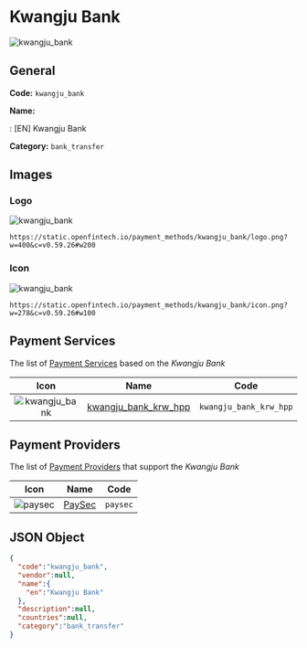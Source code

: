 
# Kwangju Bank 
![kwangju_bank](https://static.openfintech.io/payment_methods/kwangju_bank/logo.png?w=400&c=v0.59.26#w200)  

## General 
**Code:** `kwangju_bank` 
 
**Name:** 
 
:	[EN] Kwangju Bank 
 
**Category:** `bank_transfer` 
 

## Images 

### Logo 
![kwangju_bank](https://static.openfintech.io/payment_methods/kwangju_bank/logo.png?w=400&c=v0.59.26#w200)  

```
https://static.openfintech.io/payment_methods/kwangju_bank/logo.png?w=400&c=v0.59.26#w200
```  

### Icon 
![kwangju_bank](https://static.openfintech.io/payment_methods/kwangju_bank/icon.png?w=278&c=v0.59.26#w100)  

```
https://static.openfintech.io/payment_methods/kwangju_bank/icon.png?w=278&c=v0.59.26#w100
```  

## Payment Services 
 
The list of [Payment Services](#) based on the _Kwangju Bank_ 

|Icon|Name|Code| 
|:---:|:---:|:---:| 
|![kwangju_bank](https://static.openfintech.io/payment_methods/kwangju_bank/icon.png?w=278&c=v0.59.26#w100) |[kwangju_bank_krw_hpp](#)|`kwangju_bank_krw_hpp`| 
 

## Payment Providers 
 
The list of [Payment Providers](/providers) that support the _Kwangju Bank_ 

|Icon|Name|Code| 
|:---:|:---:|:---:| 
|![paysec](https://static.openfintech.io/payment_providers/paysec/icon.png?w=278&c=v0.59.26#w100) |[PaySec](/payment-providers/paysec)|`paysec`| 
 

## JSON Object 

```json
{
  "code":"kwangju_bank",
  "vendor":null,
  "name":{
    "en":"Kwangju Bank"
  },
  "description":null,
  "countries":null,
  "category":"bank_transfer"
}
```  
